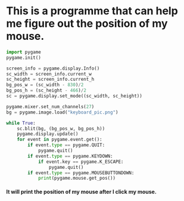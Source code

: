 # This is a programme that can help me figure out the position of my mouse. 
```python
import pygame
pygame.init()

screen_info = pygame.display.Info()
sc_width = screen_info.current_w
sc_height = screen_info.current_h
bg_pos_w = (sc_width - 830)/2
bg_pos_h = (sc_height - 466)/2
sc = pygame.display.set_mode((sc_width, sc_height))

pygame.mixer.set_num_channels(27)
bg = pygame.image.load("keyboard_pic.png")

while True:
    sc.blit(bg, (bg_pos_w, bg_pos_h))
    pygame.display.update()
    for event in pygame.event.get():
        if event.type == pygame.QUIT:
            pygame.quit()
        if event.type == pygame.KEYDOWN:
            if event.key == pygame.K_ESCAPE:
                pygame.quit()
        if event.type == pygame.MOUSEBUTTONDOWN:
            print(pygame.mouse.get_pos())
```
#### It will print the position of my mouse after I click my mouse. 
